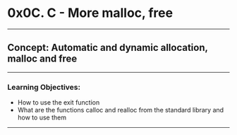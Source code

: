 # 0x0C. C - More malloc, free
---
## Concept: Automatic and dynamic allocation, malloc and free
---
### Learning Objectives:
- How to use the exit function
- What are the functions calloc and realloc from the standard library and how to use them
---

